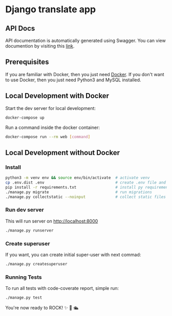 # Django translate app

## API Docs

API documentation is automatically generated using Swagger. You can view documention by visiting this [link](http://localhost:8000/swagger).

## Prerequisites

If you are familiar with Docker, then you just need [Docker](https://docs.docker.com/docker-for-mac/install/). If you don't want to use Docker, then you just need Python3 and MySQL installed.

## Local Development with Docker

Start the dev server for local development:

```bash
docker-compose up
```

Run a command inside the docker container:

```bash
docker-compose run --rm web [command]
```

## Local Development without Docker

### Install

```bash
python3 -m venv env && source env/bin/activate  # activate venv
cp .env.dist .env                               # create .env file and fill-in DB info
pip install -r requirements.txt                 # install py requirements
./manage.py migrate                             # run migrations
./manage.py collectstatic --noinput             # collect static files
```

### Run dev server

This will run server on [http://localhost:8000](http://localhost:8000)

```bash
./manage.py runserver
```

### Create superuser

If you want, you can create initial super-user with next commad:

```bash
./manage.py createsuperuser
```

### Running Tests

To run all tests with code-coverate report, simple run:

```bash
./manage.py test
```

You're now ready to ROCK! ✨ 💅 🛳

